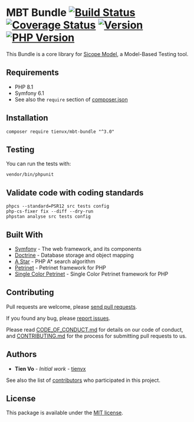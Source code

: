 # MBT Bundle [![Build Status][actions_badge]][actions_link] [![Coverage Status][coveralls_badge]][coveralls_link] [![Version][version-image]][version-url] [![PHP Version][php-version-image]][php-version-url]

This Bundle is a core library for [Sicope Model][sicope-model], a Model-Based Testing tool.

## Requirements

* PHP 8.1
* Symfony 6.1
* See also the `require` section of [composer.json](composer.json)

## Installation

```shell
composer require tienvx/mbt-bundle "^3.0"
```

## Testing

You can run the tests with:
```shell
vendor/bin/phpunit
```

## Validate code with coding standards

```shell
phpcs --standard=PSR12 src tests config
php-cs-fixer fix --diff --dry-run
phpstan analyse src tests config
```

## Built With

* [Symfony][symfony] - The web framework, and its components
* [Doctrine][doctrine] - Database storage and object mapping
* [A Star][a-star] - PHP A* search algorithm
* [Petrinet][petrinet] - Petrinet framework for PHP
* [Single Color Petrinet][single-color-petrinet] - Single Color Petrinet framework for PHP

## Contributing

Pull requests are welcome, please [send pull requests][pulls].

If you found any bug, please [report issues][issues].

Please read [CODE_OF_CONDUCT.md](CODE_OF_CONDUCT.md) for details on our code of conduct, and [CONTRIBUTING.md](CONTRIBUTING.md) for the process for submitting pull requests to us.


## Authors

* **Tien Vo** - *Initial work* - [tienvx](https://tienvx.github.io/)

See also the list of [contributors][contributors] who participated in this project.

## License

This package is available under the [MIT license](LICENSE).

[actions_badge]: https://github.com/tienvx/mbt-bundle/workflows/main/badge.svg
[actions_link]: https://github.com/tienvx/mbt-bundle/actions

[coveralls_badge]: https://coveralls.io/repos/tienvx/mbt-bundle/badge.svg?branch=master&service=github
[coveralls_link]: https://coveralls.io/github/tienvx/mbt-bundle?branch=master

[version-url]: https://packagist.org/packages/tienvx/mbt-bundle
[version-image]: https://img.shields.io/github/v/release/tienvx/mbt-bundle?include_prereleases

[php-version-url]: https://packagist.org/packages/tienvx/mbt-bundle
[php-version-image]: http://img.shields.io/badge/php-8.1.0+-ff69b4.svg

[contributors]: https://github.com/tienvx/mbt-bundle/graphs/contributors
[pulls]: https://github.com/tienvx/mbt-bundle/pulls
[issues]: https://github.com/tienvx/mbt-bundle/issues

[symfony]: https://symfony.com/
[doctrine]: https://www.doctrine-project.org/
[a-star]: https://github.com/jmgq/php-a-star
[petrinet]: https://github.com/florianv/petrinet
[single-color-petrinet]: https://github.com/tienvx/single-color-petrinet
[sicope-model]: http://sicope-model.github.io/
